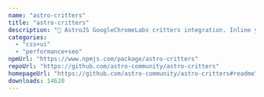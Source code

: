 ```yaml
---
name: "astro-critters"
title: "astro-critters"
description: "🦔 AstroJS GoogleChromeLabs critters integration. Inline your critical CSS with Astro."
categories:
  - "css+ui"
  - "performance+seo"
npmUrl: "https://www.npmjs.com/package/astro-critters"
repoUrl: "https://github.com/astro-community/astro-critters"
homepageUrl: "https://github.com/astro-community/astro-critters#readme"
downloads: 14620
---
```

